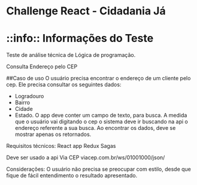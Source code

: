 # Challenge React - Cidadania Já


# ::info:: Informações do Teste

Teste de análise técnica de Lógica de programação.

Consulta Endereço pelo CEP

##Caso de uso
O usuário precisa encontrar o endereço de um cliente pelo cep. Ele precisa consultar
os seguintes dados:
- Logradouro
- Bairro
- Cidade
- Estado.
O app deve conter um campo de texto, para busca. A medida que o usuário vai
digitando o cep o sistema deve ir buscando na api o endereço referente a sua busca.
Ao encontrar os dados, deve se mostrar apenas os retornados.

Requisitos técnicos:
React app
Redux
Sagas

Deve ser usado a api Via CEP viacep.com.br/ws/01001000/json/

Considerações:
O usuário não precisa se preocupar com estilo, desde que fique de fácil entendimento
o resultado apresentado.
